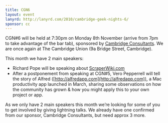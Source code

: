 ```yaml
---
title: CGN6
layout: event
lanyrd: http://lanyrd.com/2010/cambridge-geek-nights-6/
sponsor: cc
---
```


CGN#6 will be held at 7:30pm on Monday 8th November (arrive from 7pm to take advantage of the bar tab), sponsored by [Cambridge Consultants](http://www.cambridgeconsultants.com).
We are once again at The Cambridge Union (9a Bridge Street, Cambridge).

This month we have 2 main speakers:

* Richard Pope will be speaking about [ScraperWiki.com](http://scraperwiki.com)
* After a postponement from speaking at CGN#5, Vero Pepperrell will tell the story of Alfred ([http://alfredapp.com](http://alfredapp.com)), a Mac productivity app launched in March, sharing some observations on how the community has grown & how you might apply this to your own project or app.

As we only have 2 main speakers this month we’re looking for some of you to get involved by giving lightning talks. We already have one confirmed from our sponsor, Cambridge Consultants, but need approx 3 more.
